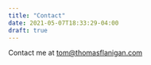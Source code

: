 ```yaml
---
title: "Contact"
date: 2021-05-07T18:33:29-04:00
draft: true
---
```


Contact me at [tom@thomasflanigan.com](mailto:tom@thomasflanigan.com)